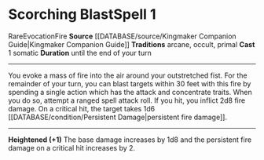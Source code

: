 ﻿---
actions: '[one-action]'
area: null
bloodline: null
component:
- Somatic
cost: null
deity: null
domain: null
duration: until the end of your turn
element: Fire
heighten: '+1'
heighten_level: 1, 2, 3, 4, 5, 6, 7, 8, 9, 10
id: '1237'
lesson: null
level: '1'
mystery: null
name: Scorching Blast
patron_theme: null
range: null
rarity: Rare
requirement: null
rus_type_level: null
saving_throw: null
school: Evocation
source: '[[DATABASE/source/Kingmaker Companion Guide|Kingmaker Companion Guide]]'
target: null
tradition:
- Arcane
- Occult
- Primal
trait:
- '[[DATABASE/trait/Evocation|Evocation]]'
- '[[DATABASE/trait/Fire|Fire]]'
- '[[DATABASE/trait/Rare|Rare]]'
trigger: null
type: Spell

---
# Scorching Blast<span class="item-type">Spell 1</span>

<span class="trait-rare item-trait">Rare</span><span class="item-trait">Evocation</span><span class="item-trait">Fire</span>
**Source** [[DATABASE/source/Kingmaker Companion Guide|Kingmaker Companion Guide]]
**Traditions** arcane, occult, primal
**Cast** <span class="action-icon">1</span> somatic
**Duration** until the end of your turn

---
You evoke a mass of fire into the air around your outstretched fist. For the remainder of your turn, you can blast targets within 30 feet with this fire by spending a single action which has the attack and concentrate traits. When you do so, attempt a ranged spell attack roll. If you hit, you inflict 2d8 fire damage. On a critical hit, the target takes 1d6 [[DATABASE/condition/Persistent Damage|persistent fire damage]].

---
**Heightened (+1)** The base damage increases by 1d8 and the persistent fire damage on a critical hit increases by 2.
